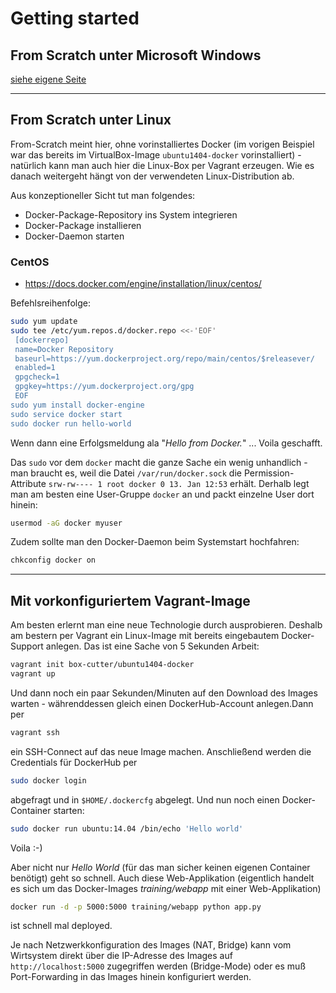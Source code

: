 # Getting started

## From Scratch unter Microsoft Windows

[siehe eigene Seite](docker_windows.md)

---

## From Scratch unter Linux

From-Scratch meint hier, ohne vorinstalliertes Docker (im vorigen Beispiel war das bereits im VirtualBox-Image ``ubuntu1404-docker`` vorinstalliert) - natürlich kann man auch hier die Linux-Box per Vagrant erzeugen. Wie es danach weitergeht hängt von der verwendeten Linux-Distribution ab.

Aus konzeptioneller Sicht tut man folgendes:

* Docker-Package-Repository ins System integrieren
* Docker-Package installieren
* Docker-Daemon starten

### CentOS

* https://docs.docker.com/engine/installation/linux/centos/

Befehlsreihenfolge:

```bash
sudo yum update
sudo tee /etc/yum.repos.d/docker.repo <<-'EOF'
 [dockerrepo]
 name=Docker Repository
 baseurl=https://yum.dockerproject.org/repo/main/centos/$releasever/
 enabled=1
 gpgcheck=1
 gpgkey=https://yum.dockerproject.org/gpg
 EOF
sudo yum install docker-engine
sudo service docker start
sudo docker run hello-world
```

Wenn dann eine Erfolgsmeldung ala "*Hello from Docker.*" ... Voila geschafft.

Das ``sudo`` vor dem ``docker`` macht die ganze Sache ein wenig unhandlich - man braucht es, weil die Datei `/var/run/docker.sock` die Permission-Attribute `srw-rw---- 1 root docker 0 13. Jan 12:53` erhält. Derhalb legt man am besten eine User-Gruppe ``docker`` an und packt einzelne User dort hinein:

```bash
usermod -aG docker myuser
```

Zudem sollte man den Docker-Daemon beim Systemstart hochfahren:

```bash
chkconfig docker on
```

---

## Mit vorkonfiguriertem Vagrant-Image

Am besten erlernt man eine neue Technologie durch ausprobieren. Deshalb am bestern per Vagrant ein Linux-Image mit bereits eingebautem Docker-Support anlegen. Das ist eine Sache von 5 Sekunden Arbeit:

```bash
vagrant init box-cutter/ubuntu1404-docker
vagrant up
```

Und dann noch ein paar Sekunden/Minuten auf den Download des Images warten - währenddessen gleich einen DockerHub-Account anlegen.Dann per

```bash
vagrant ssh
```

ein SSH-Connect auf das neue Image machen. Anschließend werden die Credentials für DockerHub per

```bash
sudo docker login
```

abgefragt und in ``$HOME/.dockercfg`` abgelegt. Und nun noch einen Docker-Container starten:

```bash
sudo docker run ubuntu:14.04 /bin/echo 'Hello world'
```

Voila :-)

Aber nicht nur *Hello World* (für das man sicher keinen eigenen Container benötigt) geht so schnell. Auch diese Web-Applikation (eigentlich handelt es sich um das Docker-Images *training/webapp* mit einer Web-Applikation)

```bash
docker run -d -p 5000:5000 training/webapp python app.py
```

ist schnell mal deployed.

Je nach Netzwerkkonfiguration des Images (NAT, Bridge) kann vom Wirtsystem direkt über die IP-Adresse des Images auf ``http://localhost:5000`` zugegriffen werden (Bridge-Mode) oder es muß Port-Forwarding in das Images hinein konfiguriert werden.

